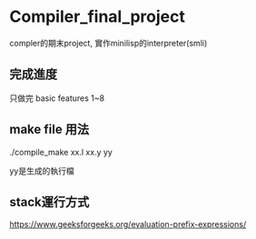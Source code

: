 # Compiler_final_project


compler的期末project, 實作minilisp的interpreter(smli)

## 完成進度
只做完 basic features 1~8

## make file 用法
./compile_make xx.l xx.y yy

yy是生成的執行檔



## stack運行方式


https://www.geeksforgeeks.org/evaluation-prefix-expressions/
